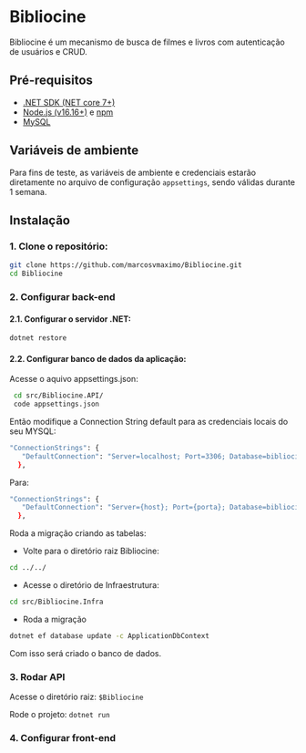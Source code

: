 # Bibliocine

Bibliocine é um mecanismo de busca de filmes e livros com autenticação de usuários e CRUD.

## Pré-requisitos

- [.NET SDK (NET core 7+)](https://dotnet.microsoft.com/download)
- [Node.js (v16.16+)](https://nodejs.org/) e [npm](https://www.npmjs.com/)
- [MySQL](https://www.mysql.com/)

## Variáveis de ambiente
Para fins de teste, as variáveis de ambiente e credenciais estarão diretamente no arquivo de configuração `appsettings`, sendo válidas durante 1 semana.

## Instalação

### 1. Clone o repositório:

   ```bash
   git clone https://github.com/marcosvmaximo/Bibliocine.git
   cd Bibliocine
   ```

### 2. Configurar back-end

   #### 2.1. Configurar o servidor .NET:

   ```bash
   dotnet restore
   ```
   
   #### 2.2. Configurar banco de dados da aplicação:
   
   Acesse o aquivo appsettings.json:
   
   ```bash
    cd src/Bibliocine.API/
    code appsettings.json 
   ```

   
   Então modifique a Connection String default para as credenciais locais do seu MYSQL:
   
   ```bash
   "ConnectionStrings": {
      "DefaultConnection": "Server=localhost; Port=3306; Database=bibliocine; Uid=root;Pwd=1234;"
     },
   ```

   Para:
   
   ```bash
   "ConnectionStrings": {
      "DefaultConnection": "Server={host}; Port={porta}; Database=bibliocine; Uid={usuario};Pwd={senha};"
     },
   ```

   Roda a migração criando as tabelas:

   - Volte para o diretório raiz Bibliocine:
   ```bash
   cd ../../
   ```

   - Acesse o diretório de Infraestrutura:
   ```bash
   cd src/Bibliocine.Infra  
   ```

   - Roda a migração
   ```bash
   dotnet ef database update -c ApplicationDbContext
   ```

Com isso será criado o banco de dados.

### 3. Rodar API

Acesse o diretório raiz: `$Bibliocine`

Rode o projeto: `dotnet run`

### 4. Configurar front-end
